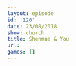 ```yaml
---
layout: episode
id: '120'
date: 23/08/2018
show: church
title: Shenmue & You
url: 
games: []
---
```

